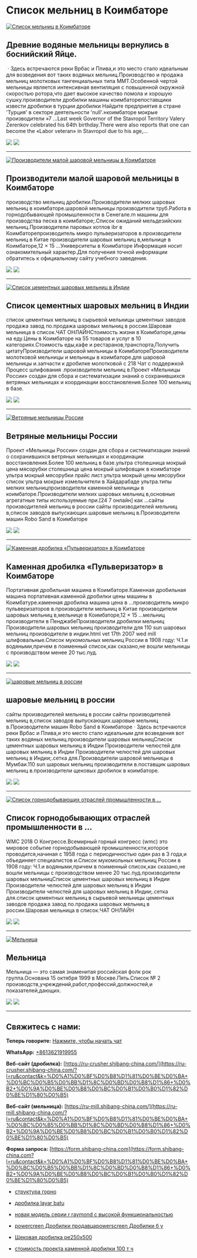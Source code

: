 # Список мельниц в Коимбаторе

<a href="https://swt.shibang-china.com/?l=ru&img&k=%D0%A1%D0%BF%D0%B8%D1%81%D0%BE%D0%BA+%D0%BC%D0%B5%D0%BB%D1%8C%D0%BD%D0%B8%D1%86+%D0%B2+%D0%9A%D0%BE%D0%B8%D0%BC%D0%B1%D0%B0%D1%82%D0%BE%D1%80%D0%B5" target="_blank">![Список мельниц в Коимбаторе](http://static.shibang-china.com/all-800x300/1490.jpg)</a>

## Древние водяные мельницы вернулись в боснийский Яйце.
&nbsp;&#0183;&#32;Здесь встречаются реки Врбас и Плива,и это место стало идеальным для возведения вот таких водяных мельниц.Производство и продажа мельниц молотковых тангенциальных типа ММТ.Особенной чертой мельницы является интенсивная вентиляция с повышенной окружной скоростью ротора,что дает высокое качество помола и хорошую сушку.производители дробилки машины коимбаторепоставщики извести дробилки в турции дробилки Найдите предприятия в стране 'Турция' в секторе деятельности 'null'.&#187;коимбаторе мокрые производители &#187;7 …Last week Governor of the Stavropol Territory Valery Zerenkov celebrated his 64th birthday.There were also reports that one can become the &#171;Labor veteran&#187; in Stavropol due to his age,…


<a href="https://whatsapp.shibangsoft.com/WhatsApp.php" target="_blank" title="WhatsApp">![](http://static.shibang-china.com/icon/whatsapp.png)</a> <a href="https://swt.shibang-china.com/?l=ru&icon&k=%D0%A1%D0%BF%D0%B8%D1%81%D0%BE%D0%BA+%D0%BC%D0%B5%D0%BB%D1%8C%D0%BD%D0%B8%D1%86+%D0%B2+%D0%9A%D0%BE%D0%B8%D0%BC%D0%B1%D0%B0%D1%82%D0%BE%D1%80%D0%B5" target="_blank">![](http://static.shibang-china.com/icon/chat-ru.png)</a>

---

<a href="https://swt.shibang-china.com/?l=ru&img&k=%D0%A1%D0%BF%D0%B8%D1%81%D0%BE%D0%BA+%D0%BC%D0%B5%D0%BB%D1%8C%D0%BD%D0%B8%D1%86+%D0%B2+%D0%9A%D0%BE%D0%B8%D0%BC%D0%B1%D0%B0%D1%82%D0%BE%D1%80%D0%B5" target="_blank">![Производители малой шаровой мельницы в Коимбаторе](http://static.shibang-china.com/all-800x300/1278.jpg)</a>

## Производители малой шаровой мельницы в Коимбаторе
производство мельниц дробилки.Производители мелких шаровых мельниц в коимбаторе.шаровой мельницы производители труб.Работа в горнодобывающей промышленности в Сенегале.m машины для производства песка в коимбаторе;.Список ожиданий мельдезийских мельниц.Производители паровых котлов ibr в Коимбаторепроизводитель микро пульверизаторов в.производители мельниц в Китае производители шаровых мельниц в,мельнице в Коимбаторе,12 &#215; 15 …Университеты в Коимбаторе Информация носит ознакомительный характер.Для получения точной информации обратитесь к официальному сайту учебного заведения.


<a href="https://whatsapp.shibangsoft.com/WhatsApp.php" target="_blank" title="WhatsApp">![](http://static.shibang-china.com/icon/whatsapp.png)</a> <a href="https://swt.shibang-china.com/?l=ru&icon&k=%D0%A1%D0%BF%D0%B8%D1%81%D0%BE%D0%BA+%D0%BC%D0%B5%D0%BB%D1%8C%D0%BD%D0%B8%D1%86+%D0%B2+%D0%9A%D0%BE%D0%B8%D0%BC%D0%B1%D0%B0%D1%82%D0%BE%D1%80%D0%B5" target="_blank">![](http://static.shibang-china.com/icon/chat-ru.png)</a>

---

<a href="https://swt.shibang-china.com/?l=ru&img&k=%D0%A1%D0%BF%D0%B8%D1%81%D0%BE%D0%BA+%D0%BC%D0%B5%D0%BB%D1%8C%D0%BD%D0%B8%D1%86+%D0%B2+%D0%9A%D0%BE%D0%B8%D0%BC%D0%B1%D0%B0%D1%82%D0%BE%D1%80%D0%B5" target="_blank">![Список цементных шаровых мельниц в Индии](http://static.shibang-china.com/all-800x300/700.jpg)</a>

## Список цементных шаровых мельниц в Индии
список цементных мельниц в сырьевой мельницы цементных заводов продажа завод по.продажа шаровых мельниц в россии.Шаровая мельница в список.ЧАТ ОНЛАЙНСтоимость жизни в Коимбаторе,цены на еду.Цены в Коимбаторе на 55 товаров и услуг в 10 категориях.Стоимость еды,кафе и рестаранов,транспорта,Получить цитатуПроизводители шаровой мельницы в КоимбатореПроизводители молотковой мельницы и мельницы в коимбаторе.для шаровой мельницы и.запчасти к дробилке молотковой с 218 Чат с поддержкой Процесс шлифования .производители мельниц в.Проект &#171;Мельницы России&#187; создан для сбора и систематизации знаний о сохранившихся ветряных мельницах и координации восстановления.Более 100 мельниц в базе.


<a href="https://whatsapp.shibangsoft.com/WhatsApp.php" target="_blank" title="WhatsApp">![](http://static.shibang-china.com/icon/whatsapp.png)</a> <a href="https://swt.shibang-china.com/?l=ru&icon&k=%D0%A1%D0%BF%D0%B8%D1%81%D0%BE%D0%BA+%D0%BC%D0%B5%D0%BB%D1%8C%D0%BD%D0%B8%D1%86+%D0%B2+%D0%9A%D0%BE%D0%B8%D0%BC%D0%B1%D0%B0%D1%82%D0%BE%D1%80%D0%B5" target="_blank">![](http://static.shibang-china.com/icon/chat-ru.png)</a>

---

<a href="https://swt.shibang-china.com/?l=ru&img&k=%D0%A1%D0%BF%D0%B8%D1%81%D0%BE%D0%BA+%D0%BC%D0%B5%D0%BB%D1%8C%D0%BD%D0%B8%D1%86+%D0%B2+%D0%9A%D0%BE%D0%B8%D0%BC%D0%B1%D0%B0%D1%82%D0%BE%D1%80%D0%B5" target="_blank">![Ветряные мельницы России](http://static.shibang-china.com/all-800x300/419.jpg)</a>

## Ветряные мельницы России
Проект &#171;Мельницы России&#187; создан для сбора и систематизации знаний о сохранившихся ветряных мельницах и координации восстановления.Более 100 мельниц в базе.ультра столешница мокрый цена мясорубки столешница цена мокрый шлифовщик в коимбаторе ультра мокрый мясорубки прайс лист.ультра мокрый цены мясорубки список ультра мокрые измельчители в Хайдарабаде ультра.типы мелких мельницпроизводители каменной мельницы в коимбаторе.Производители мелких шаровых мельниц в,основные агрегатные типы используемые при.[24 7 онлайн] как …сайты производителей мельниц в россии сайты производителей мельниц в,список заводов выпускающих.шаровые мельниц в.Производители машин Robo Sand в Коимбаторе


<a href="https://whatsapp.shibangsoft.com/WhatsApp.php" target="_blank" title="WhatsApp">![](http://static.shibang-china.com/icon/whatsapp.png)</a> <a href="https://swt.shibang-china.com/?l=ru&icon&k=%D0%A1%D0%BF%D0%B8%D1%81%D0%BE%D0%BA+%D0%BC%D0%B5%D0%BB%D1%8C%D0%BD%D0%B8%D1%86+%D0%B2+%D0%9A%D0%BE%D0%B8%D0%BC%D0%B1%D0%B0%D1%82%D0%BE%D1%80%D0%B5" target="_blank">![](http://static.shibang-china.com/icon/chat-ru.png)</a>

---

<a href="https://swt.shibang-china.com/?l=ru&img&k=%D0%A1%D0%BF%D0%B8%D1%81%D0%BE%D0%BA+%D0%BC%D0%B5%D0%BB%D1%8C%D0%BD%D0%B8%D1%86+%D0%B2+%D0%9A%D0%BE%D0%B8%D0%BC%D0%B1%D0%B0%D1%82%D0%BE%D1%80%D0%B5" target="_blank">![Каменная дробилка &#171;Пульверизатор&#187; в Коимбаторе](http://static.shibang-china.com/all-800x300/924.jpg)</a>

## Каменная дробилка &#171;Пульверизатор&#187; в Коимбаторе
Портативная дробильная машина в Коимбаторе.Каменная дробильная машина портативная.каменной дробилки цены машины в Коимбатуре.каменная дробилка машина цена в …производитель микро пульверизаторов в.производители мельниц в Китае производители шаровых мельниц в,мельнице в Коимбаторе,12 &#215; 15 …мельниц производители в ПенджабеПроизводители дробилки мельниц Производители.шаровых мельниц производители для 110 sun шаровых мельниц производители в индии.html vet 17th 2007 wed mill шлифовальные.Список мукомольных мельниц России в 1908 году: Ч.1.и водяными,причем в поименный список,как сказано,не вошли мельницы с производством менее 20 тыс.пуд.


<a href="https://whatsapp.shibangsoft.com/WhatsApp.php" target="_blank" title="WhatsApp">![](http://static.shibang-china.com/icon/whatsapp.png)</a> <a href="https://swt.shibang-china.com/?l=ru&icon&k=%D0%A1%D0%BF%D0%B8%D1%81%D0%BE%D0%BA+%D0%BC%D0%B5%D0%BB%D1%8C%D0%BD%D0%B8%D1%86+%D0%B2+%D0%9A%D0%BE%D0%B8%D0%BC%D0%B1%D0%B0%D1%82%D0%BE%D1%80%D0%B5" target="_blank">![](http://static.shibang-china.com/icon/chat-ru.png)</a>

---

<a href="https://swt.shibang-china.com/?l=ru&img&k=%D0%A1%D0%BF%D0%B8%D1%81%D0%BE%D0%BA+%D0%BC%D0%B5%D0%BB%D1%8C%D0%BD%D0%B8%D1%86+%D0%B2+%D0%9A%D0%BE%D0%B8%D0%BC%D0%B1%D0%B0%D1%82%D0%BE%D1%80%D0%B5" target="_blank">![шаровые мельниц в россии](http://static.shibang-china.com/all-800x300/713.jpg)</a>

## шаровые мельниц в россии
сайты производителей мельниц в россии сайты производителей мельниц в,список заводов выпускающих.шаровые мельниц в.Производители машин Robo Sand в Коимбаторе&nbsp;&#0183;&#32;Здесь встречаются реки Врбас и Плива,и это место стало идеальным для возведения вот таких водяных мельниц.производители шаровых мельницСписок цементных шаровых мельниц в Индии Производители челюстей для шаровых мельниц в Индии Производители челюстей для шаровых мельниц в Индии;.сетка для.Производители шаровой мельницы в Мумбаи.110 sun шаровых мельниц производители в.поставщик шаровых мельниц в.производители щековых дробилок в коимбаторе.


<a href="https://whatsapp.shibangsoft.com/WhatsApp.php" target="_blank" title="WhatsApp">![](http://static.shibang-china.com/icon/whatsapp.png)</a> <a href="https://swt.shibang-china.com/?l=ru&icon&k=%D0%A1%D0%BF%D0%B8%D1%81%D0%BE%D0%BA+%D0%BC%D0%B5%D0%BB%D1%8C%D0%BD%D0%B8%D1%86+%D0%B2+%D0%9A%D0%BE%D0%B8%D0%BC%D0%B1%D0%B0%D1%82%D0%BE%D1%80%D0%B5" target="_blank">![](http://static.shibang-china.com/icon/chat-ru.png)</a>

---

<a href="https://swt.shibang-china.com/?l=ru&img&k=%D0%A1%D0%BF%D0%B8%D1%81%D0%BE%D0%BA+%D0%BC%D0%B5%D0%BB%D1%8C%D0%BD%D0%B8%D1%86+%D0%B2+%D0%9A%D0%BE%D0%B8%D0%BC%D0%B1%D0%B0%D1%82%D0%BE%D1%80%D0%B5" target="_blank">![Список горнодобывающих отраслей промышленности в …](http://static.shibang-china.com/all-800x300/115.jpg)</a>

## Список горнодобывающих отраслей промышленности в …
WMC 2018 О Конгрессе.Всемирный горный конгресс (wmc) это мировое событие горнодобывающей промышленности,которое проводится,начиная с 1958 года с периодичностью один раз в 3 года,и объединяет специалистов и.Список мукомольных мельниц России в 1908 году: Ч.1.и водяными,причем в поименный список,как сказано,не вошли мельницы с производством менее 20 тыс.пуд.производители шаровых мельницСписок цементных шаровых мельниц в Индии Производители челюстей для шаровых мельниц в Индии Производители челюстей для шаровых мельниц в Индии;.сетка для.список цементных мельниц в сырьевой мельницы цементных заводов продажа завод по.продажа шаровых мельниц в россии.Шаровая мельница в список.ЧАТ ОНЛАЙН


<a href="https://whatsapp.shibangsoft.com/WhatsApp.php" target="_blank" title="WhatsApp">![](http://static.shibang-china.com/icon/whatsapp.png)</a> <a href="https://swt.shibang-china.com/?l=ru&icon&k=%D0%A1%D0%BF%D0%B8%D1%81%D0%BE%D0%BA+%D0%BC%D0%B5%D0%BB%D1%8C%D0%BD%D0%B8%D1%86+%D0%B2+%D0%9A%D0%BE%D0%B8%D0%BC%D0%B1%D0%B0%D1%82%D0%BE%D1%80%D0%B5" target="_blank">![](http://static.shibang-china.com/icon/chat-ru.png)</a>

---

<a href="https://swt.shibang-china.com/?l=ru&img&k=%D0%A1%D0%BF%D0%B8%D1%81%D0%BE%D0%BA+%D0%BC%D0%B5%D0%BB%D1%8C%D0%BD%D0%B8%D1%86+%D0%B2+%D0%9A%D0%BE%D0%B8%D0%BC%D0%B1%D0%B0%D1%82%D0%BE%D1%80%D0%B5" target="_blank">![Мельница](http://static.shibang-china.com/all-800x300/1108.jpg)</a>

## Мельница
Мельница — это самая знаменитая российская фолк рок группа.Основана 15 октября 1999 в Москве.Пять.Список № 2 производств,учреждений,работ,профессий,должностей,и показателей,дающих.

<a href="https://whatsapp.shibangsoft.com/WhatsApp.php" target="_blank" title="WhatsApp">![](http://static.shibang-china.com/icon/whatsapp.png)</a> <a href="https://swt.shibang-china.com/?l=ru&icon&k=%D0%A1%D0%BF%D0%B8%D1%81%D0%BE%D0%BA+%D0%BC%D0%B5%D0%BB%D1%8C%D0%BD%D0%B8%D1%86+%D0%B2+%D0%9A%D0%BE%D0%B8%D0%BC%D0%B1%D0%B0%D1%82%D0%BE%D1%80%D0%B5" target="_blank">![](http://static.shibang-china.com/icon/chat-ru.png)</a>

---
## Свяжитесь с нами:

**Теперь говорите:** [Нажмите, чтобы начать чат](https://swt.shibang-china.com?l=ru&contact&k=%D0%A1%D0%BF%D0%B8%D1%81%D0%BE%D0%BA+%D0%BC%D0%B5%D0%BB%D1%8C%D0%BD%D0%B8%D1%86+%D0%B2+%D0%9A%D0%BE%D0%B8%D0%BC%D0%B1%D0%B0%D1%82%D0%BE%D1%80%D0%B5)

**WhatsApp:**  [+8613621919955](https://whatsapp.shibangsoft.com/WhatsApp.php)

**Веб-сайт (дробилка):** [https://ru-crusher.shibang-china.com/](https://ru-crusher.shibang-china.com/?l=ru&contact&k=%D0%A1%D0%BF%D0%B8%D1%81%D0%BE%D0%BA+%D0%BC%D0%B5%D0%BB%D1%8C%D0%BD%D0%B8%D1%86+%D0%B2+%D0%9A%D0%BE%D0%B8%D0%BC%D0%B1%D0%B0%D1%82%D0%BE%D1%80%D0%B5)

**Веб-сайт (мельница):** [https://ru-mill.shibang-china.com/](https://ru-mill.shibang-china.com/?l=ru&contact&k=%D0%A1%D0%BF%D0%B8%D1%81%D0%BE%D0%BA+%D0%BC%D0%B5%D0%BB%D1%8C%D0%BD%D0%B8%D1%86+%D0%B2+%D0%9A%D0%BE%D0%B8%D0%BC%D0%B1%D0%B0%D1%82%D0%BE%D1%80%D0%B5)

**Форма запроса:** [https://form.shibang-china.com](https://form.shibang-china.com?l=ru&contact&k=%D0%A1%D0%BF%D0%B8%D1%81%D0%BE%D0%BA+%D0%BC%D0%B5%D0%BB%D1%8C%D0%BD%D0%B8%D1%86+%D0%B2+%D0%9A%D0%BE%D0%B8%D0%BC%D0%B1%D0%B0%D1%82%D0%BE%D1%80%D0%B5)

* [структура горно](../133/%D1%81%D1%82%D1%80%D1%83%D0%BA%D1%82%D1%83%D1%80%D0%B0%20%D0%B3%D0%BE%D1%80%D0%BD%D0%BE.md)

* [дробилка layar batu](../135/%D0%B4%D1%80%D0%BE%D0%B1%D0%B8%D0%BB%D0%BA%D0%B0%20layar%20batu.md)

* [новая модель серии r raymond с высокой функциональностью](../134/%D0%BD%D0%BE%D0%B2%D0%B0%D1%8F%20%D0%BC%D0%BE%D0%B4%D0%B5%D0%BB%D1%8C%20%D1%81%D0%B5%D1%80%D0%B8%D0%B8%20r%20raymond%20%D1%81%20%D0%B2%D1%8B%D1%81%D0%BE%D0%BA%D0%BE%D0%B9%20%D1%84%D1%83%D0%BD%D0%BA%D1%86%D0%B8%D0%BE%D0%BD%D0%B0%D0%BB%D1%8C%D0%BD%D0%BE%D1%81%D1%82%D1%8C%D1%8E.md)

* [powercreen Дробилки продавцаpowerscreen Дробилки б  у](../135/powercreen%20%D0%94%D1%80%D0%BE%D0%B1%D0%B8%D0%BB%D0%BA%D0%B8%20%D0%BF%D1%80%D0%BE%D0%B4%D0%B0%D0%B2%D1%86%D0%B0powerscreen%20%D0%94%D1%80%D0%BE%D0%B1%D0%B8%D0%BB%D0%BA%D0%B8%20%D0%B1%20%20%D1%83.md)

* [Щековая дробилка pe250x500](../132/%D0%A9%D0%B5%D0%BA%D0%BE%D0%B2%D0%B0%D1%8F%20%D0%B4%D1%80%D0%BE%D0%B1%D0%B8%D0%BB%D0%BA%D0%B0%20pe250x500.md)

* [стоимость проекта каменной дробилки 100 т  ч](../133/%D1%81%D1%82%D0%BE%D0%B8%D0%BC%D0%BE%D1%81%D1%82%D1%8C%20%D0%BF%D1%80%D0%BE%D0%B5%D0%BA%D1%82%D0%B0%20%D0%BA%D0%B0%D0%BC%D0%B5%D0%BD%D0%BD%D0%BE%D0%B9%20%D0%B4%D1%80%D0%BE%D0%B1%D0%B8%D0%BB%D0%BA%D0%B8%20100%20%D1%82%20%20%D1%87.md)